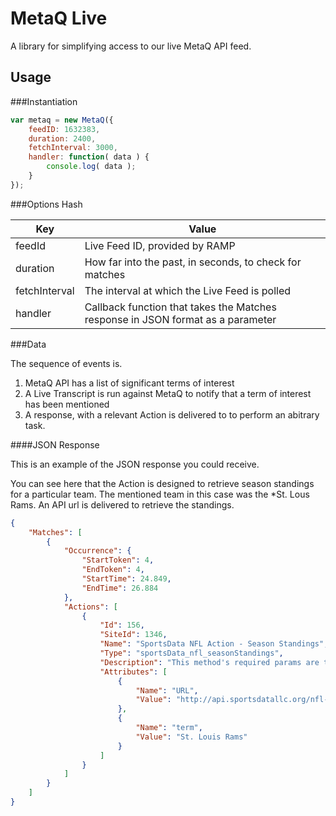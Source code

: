 MetaQ Live
=====

A library for simplifying access to our live MetaQ API feed.

Usage
---

###Instantiation

````javascript
var metaq = new MetaQ({
	feedID: 1632383,
	duration: 2400,
	fetchInterval: 3000,
	handler: function( data ) {
		console.log( data );
	}
});
````

###Options Hash

| Key | Value |
| ----| ------|
| feedId | Live Feed ID, provided by RAMP |
| duration | How far into the past, in seconds, to check for matches |
| fetchInterval | The interval at which the Live Feed is polled |
| handler | Callback function that takes the Matches response in JSON format as a parameter |

###Data

The sequence of events is.

1. MetaQ API has a list of significant terms of interest
2. A Live Transcript is run against MetaQ to notify that a term of interest has been mentioned
3. A response, with a relevant Action is delivered to to perform an abitrary task.

####JSON Response

This is an example of the JSON response you could receive.

You can see here that the Action is designed to retrieve season standings for a particular team.  The mentioned team
in this case was the *St. Lous Rams.  An API url is delivered to retrieve the standings.

````JSON
{
    "Matches": [
        {
            "Occurrence": {
                "StartToken": 4,
                "EndToken": 4,
                "StartTime": 24.849,
                "EndTime": 26.884
            },
            "Actions": [
                {
                    "Id": 156,
                    "SiteId": 1346,
                    "Name": "SportsData NFL Action - Season Standings",
                    "Type": "sportsData_nfl_seasonStandings",
                    "Description": "This method's required params are the season (2012) and season stage (REG, PRE). By default the season is set to 2012, the last full regular season. You are free to change this to get other seasons, pre-season and playoff standings.",
                    "Attributes": [
                        {
                            "Name": "URL",
                            "Value": "http://api.sportsdatallc.org/nfl-t1/teams/2012/REG/standings.json?api_key=bapb34fbpf94wmzfdr8xrmnc"
                        },
                        {
                            "Name": "term",
                            "Value": "St. Louis Rams"
                        }
                    ]
                }
            ]
        }
    ]
}
````